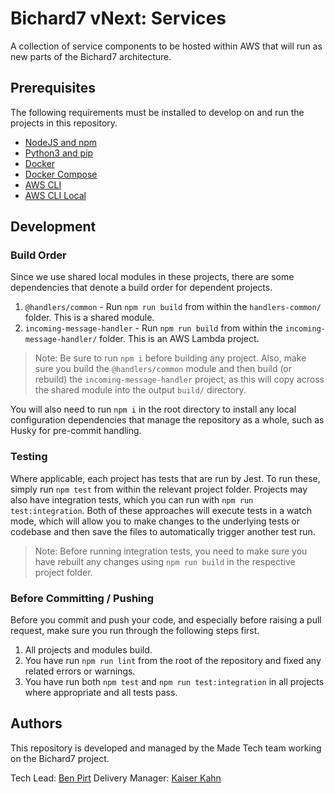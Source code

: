 # Bichard7 vNext: Services

A collection of service components to be hosted within AWS that will run as new parts of the Bichard7 architecture.

## Prerequisites

The following requirements must be installed to develop on and run the projects in this repository.

- [NodeJS and npm](https://nodejs.org/en/download/)
- [Python3 and pip](https://www.python.org/downloads/)
- [Docker](https://docs.docker.com/get-docker/)
- [Docker Compose](https://docs.docker.com/compose/install/)
- [AWS CLI](https://docs.aws.amazon.com/cli/latest/userguide/install-cliv2.html)
- [AWS CLI Local](https://github.com/localstack/awscli-local)

## Development

### Build Order

Since we use shared local modules in these projects, there are some dependencies that denote a build order for dependent projects.

1. `@handlers/common` - Run `npm run build` from within the `handlers-common/` folder. This is a shared module.
2. `incoming-message-handler` - Run `npm run build` from within the `incoming-message-handler/` folder. This is an AWS Lambda project.

> Note: Be sure to run `npm i` before building any project. Also, make sure you build the `@handlers/common` module and then build (or rebuild) the `incoming-message-handler` project, as this will copy across the shared module into the output `build/` directory.

You will also need to run `npm i` in the root directory to install any local configuration dependencies that manage the repository as a whole, such as Husky for pre-commit handling.

### Testing

Where applicable, each project has tests that are run by Jest. To run these, simply run `npm test` from within the relevant project folder. Projects may also have integration tests, which you can run with `npm run test:integration`. Both of these approaches will execute tests in a watch mode, which will allow you to make changes to the underlying tests or codebase and then save the files to automatically trigger another test run.

> Note: Before running integration tests, you need to make sure you have rebuilt any changes using `npm run build` in the respective project folder.

### Before Committing / Pushing

Before you commit and push your code, and especially before raising a pull request, make sure you run through the following steps first.

1. All projects and modules build.
2. You have run `npm run lint` from the root of the repository and fixed any related errors or warnings.
3. You have run both `npm test` and `npm run test:integration` in all projects where appropriate and all tests pass.

## Authors

This repository is developed and managed by the Made Tech team working on the Bichard7 project.

Tech Lead: [Ben Pirt](mailto:ben@madetech.com)
Delivery Manager: [Kaiser Kahn](mailto:kaiser.kahn@madetech.com)
